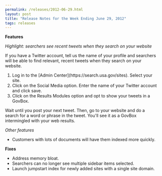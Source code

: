 ```yaml
---
permalink: /releases/2012-06-29.html
layout: post
title: "Release Notes for the Week Ending June 29, 2012"
tags: releases
---
```

<p><strong>Features</strong></p>
<p><em>Highlight: searchers see recent tweets when they search on your website</em></p>
<p>If you have a Twitter account, tell us the name of your profile and searchers will be able to find relevant, recent tweets when they search on your website.</p>
<ol><li>Log in to the [Admin Center](https://search.usa.gov/sites). Select your site.</li>
<li>Click on the Social Media option. Enter the name of your Twitter account and click save.</li>
<li>Click on the Results Modules option and opt to show your tweets in a GovBox.</li>
</ol><p>Wait until you post your next tweet. Then, go to your website and do a search for a word or phrase in the tweet. You'll see it as a GovBox intermingled with your web results.</p>
<p><em>Other features</em></p>
<ul><li>Customers with lots of documents will have them indexed more quickly.</li>
</ul><p><strong>Fixes</strong></p>
<ul><li>Address memory bloat.</li>
<li>Searchers can no longer see multiple sidebar items selected.</li>
<li>Launch jumpstart index for newly added sites with a single site domain.</li>
</ul>
